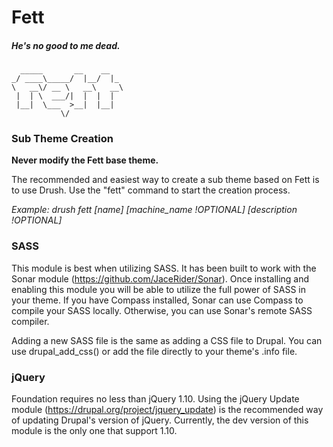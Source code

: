 # Fett
##### He's no good to me dead. #####

      _____       __    __
    _/ ____\_____/  |__/  |_
    \   __\/ __ \   __\   __\
     |  | \  ___/|  |  |  |
     |__|  \___  >__|  |__|
               \/

### Sub Theme Creation ###

**Never modify the Fett base theme.**

The recommended and easiest way to create a sub theme based on Fett is to use
Drush. Use the "fett" command to start the creation process.

*Example: drush fett [name] [machine_name !OPTIONAL] [description !OPTIONAL]*

### SASS ###

This module is best when utilizing SASS. It has been built to work with the
Sonar module (https://github.com/JaceRider/Sonar). Once installing and enabling
this module you will be able to utilize the full power of SASS in your theme.
If you have Compass installed, Sonar can use Compass to compile your SASS
locally. Otherwise, you can use Sonar's remote SASS compiler.

Adding a new SASS file is the same as adding a CSS file to Drupal. You can use
drupal_add_css() or add the file directly to your theme's .info file.

### jQuery ###

Foundation requires no less than jQuery 1.10. Using the jQuery Update module
(https://drupal.org/project/jquery_update) is the recommended way of updating
Drupal's version of jQuery. Currently, the dev version of this module is the
only one that support 1.10.
